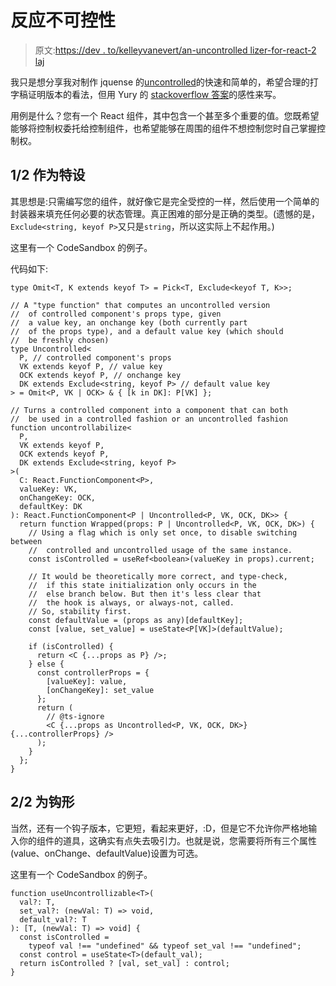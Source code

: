 # 反应不可控性

> 原文:[https://dev . to/kelleyvanevert/an-uncontrolled lizer-for-react-2 laj](https://dev.to/kelleyvanevert/an-uncontrollabilizer-for-react-2laj)

我只是想分享我对制作 jquense 的[uncontrolled](https://github.com/jquense/uncontrollable)的快速和简单的，希望合理的打字稿证明版本的看法，但用 Yury 的 [stackoverflow 答案](https://stackoverflow.com/a/55730764/710395)的感性来写。

用例是什么？您有一个 React 组件，其中包含一个甚至多个重要的值。您既希望能够将控制权委托给控制组件，也希望能够在周围的组件不想控制您时自己掌握控制权。

## [](#12-as-a-hoc)1/2 作为特设

其思想是:只需编写您的组件，就好像它是完全受控的一样，然后使用一个简单的封装器来填充任何必要的状态管理。真正困难的部分是正确的类型。(遗憾的是，`Exclude<string, keyof P>`又只是`string`，所以这实际上不起作用。)

这里有一个 CodeSandbox 的例子。

代码如下:

```
type Omit<T, K extends keyof T> = Pick<T, Exclude<keyof T, K>>;

// A "type function" that computes an uncontrolled version
//  of controlled component's props type, given
//  a value key, an onchange key (both currently part
//  of the props type), and a default value key (which should
//  be freshly chosen)
type Uncontrolled<
  P, // controlled component's props
  VK extends keyof P, // value key
  OCK extends keyof P, // onchange key
  DK extends Exclude<string, keyof P> // default value key
> = Omit<P, VK | OCK> & { [k in DK]: P[VK] };

// Turns a controlled component into a component that can both
//  be used in a controlled fashion or an uncontrolled fashion
function uncontrollabilize<
  P,
  VK extends keyof P,
  OCK extends keyof P,
  DK extends Exclude<string, keyof P>
>(
  C: React.FunctionComponent<P>,
  valueKey: VK,
  onChangeKey: OCK,
  defaultKey: DK
): React.FunctionComponent<P | Uncontrolled<P, VK, OCK, DK>> {
  return function Wrapped(props: P | Uncontrolled<P, VK, OCK, DK>) {
    // Using a flag which is only set once, to disable switching between
    //  controlled and uncontrolled usage of the same instance.
    const isControlled = useRef<boolean>(valueKey in props).current;

    // It would be theoretically more correct, and type-check,
    //  if this state initialization only occurs in the
    //  else branch below. But then it's less clear that
    //  the hook is always, or always-not, called.
    // So, stability first.
    const defaultValue = (props as any)[defaultKey];
    const [value, set_value] = useState<P[VK]>(defaultValue);

    if (isControlled) {
      return <C {...props as P} />;
    } else {
      const controllerProps = {
        [valueKey]: value,
        [onChangeKey]: set_value
      };
      return (
        // @ts-ignore
        <C {...props as Uncontrolled<P, VK, OCK, DK>} {...controllerProps} />
      );
    }
  };
} 
```

## [](#22-as-a-hook)2/2 为钩形

当然，还有一个钩子版本，它更短，看起来更好，:D，但是它不允许你严格地输入你的组件的道具，这确实有点失去吸引力。也就是说，您需要将所有三个属性(value、onChange、defaultValue)设置为可选。

这里有一个 CodeSandbox 的例子。

```
function useUncontrollizable<T>(
  val?: T,
  set_val?: (newVal: T) => void,
  default_val?: T
): [T, (newVal: T) => void] {
  const isControlled =
    typeof val !== "undefined" && typeof set_val !== "undefined";
  const control = useState<T>(default_val);
  return isControlled ? [val, set_val] : control;
} 
```